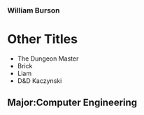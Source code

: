 ### William Burson
# Other Titles
- The Dungeon Master
- Brick
- Liam
- D&D Kaczynski


## Major:Computer Engineering
